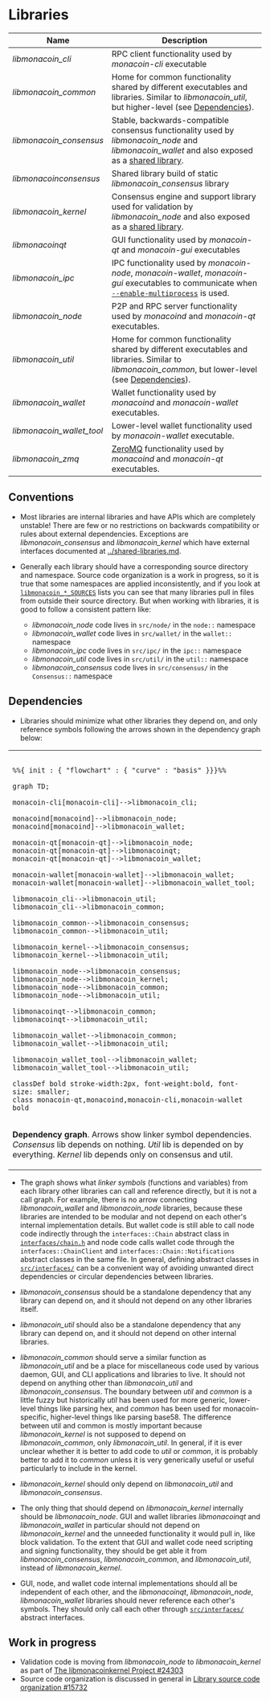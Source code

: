 # Libraries

| Name                     | Description |
|--------------------------|-------------|
| *libmonacoin_cli*         | RPC client functionality used by *monacoin-cli* executable |
| *libmonacoin_common*      | Home for common functionality shared by different executables and libraries. Similar to *libmonacoin_util*, but higher-level (see [Dependencies](#dependencies)). |
| *libmonacoin_consensus*   | Stable, backwards-compatible consensus functionality used by *libmonacoin_node* and *libmonacoin_wallet* and also exposed as a [shared library](../shared-libraries.md). |
| *libmonacoinconsensus*    | Shared library build of static *libmonacoin_consensus* library |
| *libmonacoin_kernel*      | Consensus engine and support library used for validation by *libmonacoin_node* and also exposed as a [shared library](../shared-libraries.md). |
| *libmonacoinqt*           | GUI functionality used by *monacoin-qt* and *monacoin-gui* executables |
| *libmonacoin_ipc*         | IPC functionality used by *monacoin-node*, *monacoin-wallet*, *monacoin-gui* executables to communicate when [`--enable-multiprocess`](multiprocess.md) is used. |
| *libmonacoin_node*        | P2P and RPC server functionality used by *monacoind* and *monacoin-qt* executables. |
| *libmonacoin_util*        | Home for common functionality shared by different executables and libraries. Similar to *libmonacoin_common*, but lower-level (see [Dependencies](#dependencies)). |
| *libmonacoin_wallet*      | Wallet functionality used by *monacoind* and *monacoin-wallet* executables. |
| *libmonacoin_wallet_tool* | Lower-level wallet functionality used by *monacoin-wallet* executable. |
| *libmonacoin_zmq*         | [ZeroMQ](../zmq.md) functionality used by *monacoind* and *monacoin-qt* executables. |

## Conventions

- Most libraries are internal libraries and have APIs which are completely unstable! There are few or no restrictions on backwards compatibility or rules about external dependencies. Exceptions are *libmonacoin_consensus* and *libmonacoin_kernel* which have external interfaces documented at [../shared-libraries.md](../shared-libraries.md).

- Generally each library should have a corresponding source directory and namespace. Source code organization is a work in progress, so it is true that some namespaces are applied inconsistently, and if you look at [`libmonacoin_*_SOURCES`](../../src/Makefile.am) lists you can see that many libraries pull in files from outside their source directory. But when working with libraries, it is good to follow a consistent pattern like:

  - *libmonacoin_node* code lives in `src/node/` in the `node::` namespace
  - *libmonacoin_wallet* code lives in `src/wallet/` in the `wallet::` namespace
  - *libmonacoin_ipc* code lives in `src/ipc/` in the `ipc::` namespace
  - *libmonacoin_util* code lives in `src/util/` in the `util::` namespace
  - *libmonacoin_consensus* code lives in `src/consensus/` in the `Consensus::` namespace

## Dependencies

- Libraries should minimize what other libraries they depend on, and only reference symbols following the arrows shown in the dependency graph below:

<table><tr><td>

```mermaid

%%{ init : { "flowchart" : { "curve" : "basis" }}}%%

graph TD;

monacoin-cli[monacoin-cli]-->libmonacoin_cli;

monacoind[monacoind]-->libmonacoin_node;
monacoind[monacoind]-->libmonacoin_wallet;

monacoin-qt[monacoin-qt]-->libmonacoin_node;
monacoin-qt[monacoin-qt]-->libmonacoinqt;
monacoin-qt[monacoin-qt]-->libmonacoin_wallet;

monacoin-wallet[monacoin-wallet]-->libmonacoin_wallet;
monacoin-wallet[monacoin-wallet]-->libmonacoin_wallet_tool;

libmonacoin_cli-->libmonacoin_util;
libmonacoin_cli-->libmonacoin_common;

libmonacoin_common-->libmonacoin_consensus;
libmonacoin_common-->libmonacoin_util;

libmonacoin_kernel-->libmonacoin_consensus;
libmonacoin_kernel-->libmonacoin_util;

libmonacoin_node-->libmonacoin_consensus;
libmonacoin_node-->libmonacoin_kernel;
libmonacoin_node-->libmonacoin_common;
libmonacoin_node-->libmonacoin_util;

libmonacoinqt-->libmonacoin_common;
libmonacoinqt-->libmonacoin_util;

libmonacoin_wallet-->libmonacoin_common;
libmonacoin_wallet-->libmonacoin_util;

libmonacoin_wallet_tool-->libmonacoin_wallet;
libmonacoin_wallet_tool-->libmonacoin_util;

classDef bold stroke-width:2px, font-weight:bold, font-size: smaller;
class monacoin-qt,monacoind,monacoin-cli,monacoin-wallet bold
```
</td></tr><tr><td>

**Dependency graph**. Arrows show linker symbol dependencies. *Consensus* lib depends on nothing. *Util* lib is depended on by everything. *Kernel* lib depends only on consensus and util.

</td></tr></table>

- The graph shows what _linker symbols_ (functions and variables) from each library other libraries can call and reference directly, but it is not a call graph. For example, there is no arrow connecting *libmonacoin_wallet* and *libmonacoin_node* libraries, because these libraries are intended to be modular and not depend on each other's internal implementation details. But wallet code is still able to call node code indirectly through the `interfaces::Chain` abstract class in [`interfaces/chain.h`](../../src/interfaces/chain.h) and node code calls wallet code through the `interfaces::ChainClient` and `interfaces::Chain::Notifications` abstract classes in the same file. In general, defining abstract classes in [`src/interfaces/`](../../src/interfaces/) can be a convenient way of avoiding unwanted direct dependencies or circular dependencies between libraries.

- *libmonacoin_consensus* should be a standalone dependency that any library can depend on, and it should not depend on any other libraries itself.

- *libmonacoin_util* should also be a standalone dependency that any library can depend on, and it should not depend on other internal libraries.

- *libmonacoin_common* should serve a similar function as *libmonacoin_util* and be a place for miscellaneous code used by various daemon, GUI, and CLI applications and libraries to live. It should not depend on anything other than *libmonacoin_util* and *libmonacoin_consensus*. The boundary between _util_ and _common_ is a little fuzzy but historically _util_ has been used for more generic, lower-level things like parsing hex, and _common_ has been used for monacoin-specific, higher-level things like parsing base58. The difference between util and common is mostly important because *libmonacoin_kernel* is not supposed to depend on *libmonacoin_common*, only *libmonacoin_util*. In general, if it is ever unclear whether it is better to add code to *util* or *common*, it is probably better to add it to *common* unless it is very generically useful or useful particularly to include in the kernel.


- *libmonacoin_kernel* should only depend on *libmonacoin_util* and *libmonacoin_consensus*.

- The only thing that should depend on *libmonacoin_kernel* internally should be *libmonacoin_node*. GUI and wallet libraries *libmonacoinqt* and *libmonacoin_wallet* in particular should not depend on *libmonacoin_kernel* and the unneeded functionality it would pull in, like block validation. To the extent that GUI and wallet code need scripting and signing functionality, they should be get able it from *libmonacoin_consensus*, *libmonacoin_common*, and *libmonacoin_util*, instead of *libmonacoin_kernel*.

- GUI, node, and wallet code internal implementations should all be independent of each other, and the *libmonacoinqt*, *libmonacoin_node*, *libmonacoin_wallet* libraries should never reference each other's symbols. They should only call each other through [`src/interfaces/`](`../../src/interfaces/`) abstract interfaces.

## Work in progress

- Validation code is moving from *libmonacoin_node* to *libmonacoin_kernel* as part of [The libmonacoinkernel Project #24303](https://github.com/bitcoin/bitcoin/issues/24303)
- Source code organization is discussed in general in [Library source code organization #15732](https://github.com/bitcoin/bitcoin/issues/15732)
